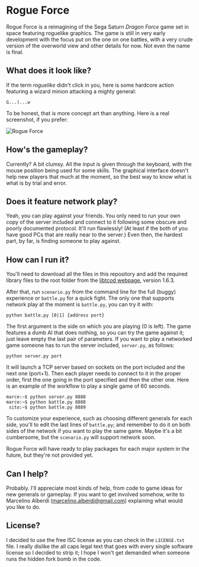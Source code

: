 Rogue Force
===========
Rogue Force is a reimagining of the Sega Saturn *Dragon Force* game set in space featuring roguelike graphics. The game is still in very early development with the focus put on the one on one battles, with a very crude version of the overworld view and other details for now. Not even the name is final.

What does it look like?
-----------------------
If the term *roguelike* didn't click in you, here is some hardcore action featuring a wizard minion attacking a mighty general:

    G...(...w

To be honest, that is more concept art than anything. Here is a real screenshot, if you prefer:

![Rogue Force](http://i.imgur.com/E9kDO.png)

How's the gameplay?
-------------------------
Currently? A bit clumsy. All the input is given through the keyboard, with the mouse position being used for some skills. The graphical interface doesn't help new players that much at the moment, so the best way to know what is what is by trial and error.

Does it feature network play?
-----------------------------
Yeah, you can play against your friends. You only need to run your own copy of the server included and connect to it following some obscure and poorly documented protocol. It'll run flawlessly! (At least if the both of you have good PCs that are really near to the server.) Even then, the hardest part, by far, is finding someone to play against.

How can I run it?
-----------------
You'll need to download all the files in this repository and add the required library files to the root folder from the [libtcod webpage](https://bitbucket.org/libtcod/libtcod), version 1.6.3.

After that, run `scenario.py` from the command line for the full (buggy) experience or `battle.py` for a quick fight. The only one that supports network play at the moment is `battle.py`, you can try it with:

    python battle.py [0|1] {address port}

The first argument is the side on which you are playing (0 is left). The game features a dumb AI that does nothing, so you can try the game against it; just leave empty the last pair of parameters. If you want to play a networked game someone has to run the server included, `server.py`, as follows:

    python server.py port

It will launch a TCP server based on sockets on the port included and the next one (port+1). Then each player needs to connect to it in the proper order, first the one going in the port specified and then the other one. Here is an example of the workflow to play a single game of 60 seconds.

    marce:~$ python server.py 8888
    marce:~$ python battle.py 8888
     sito:~$ python battle.py 8889

To customize your experience, such as choosing different generals for each side, you'll to edit the last lines of `battle.py`; and remember to do it on both sides of the network if you want to play the same game. Maybe it's a bit cumbersome, but the `scenario.py` will support network soon.

Rogue Force will have ready to play packages for each major system in the future, but they're not provided yet.

Can I help?
-----------
Probably. I'll appreciate most kinds of help, from code to game ideas for new generals or gameplay. If you want to get involved somehow, write to Marcelino Alberdi (marcelino.alberdi@gmail.com) explaining what would you like to do.

License?
--------
I decided to use the free ISC license as you can check in the `LICENSE.txt` file. I really dislike the all caps legal text that goes with every single software license so I decided to strip it; I hope I won't get demanded when someone runs the hidden fork bomb in the code.
